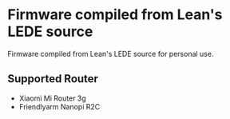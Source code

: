 # Firmware compiled from Lean's LEDE source
Firmware compiled from Lean's LEDE source for personal use.

## Supported Router
* Xiaomi Mi Router 3g
* Friendlyarm Nanopi R2C
